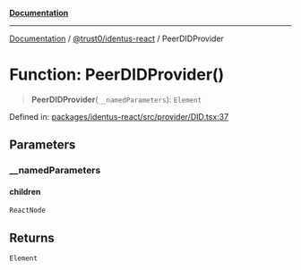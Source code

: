 [**Documentation**](../../../README.md)

***

[Documentation](../../../README.md) / [@trust0/identus-react](../README.md) / PeerDIDProvider

# Function: PeerDIDProvider()

> **PeerDIDProvider**(`__namedParameters`): `Element`

Defined in: [packages/identus-react/src/provider/DID.tsx:37](https://github.com/trust0-project/identus/blob/4754db958641948e301e514e317775d9be9900f3/packages/identus-react/src/provider/DID.tsx#L37)

## Parameters

### \_\_namedParameters

#### children

`ReactNode`

## Returns

`Element`
